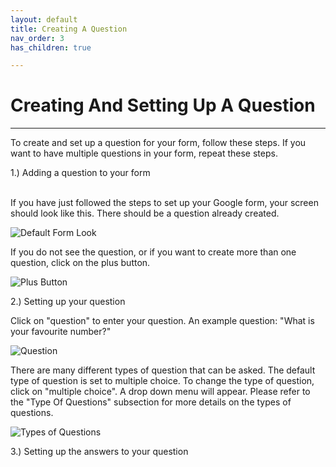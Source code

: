 ```yaml
---
layout: default
title: Creating A Question
nav_order: 3
has_children: true

---
```


# Creating And Setting Up A Question

---

To create and set up a question for your form, follow these steps. If you want to have multiple questions in your form, repeat these steps.


1.) Adding a question to your form
  <br />
  <br />
  
  If you have just followed the steps to set up your Google form, your screen should look like this. There should be a question already created.

  ![Default Form Look](https://github.com/kevtrng/Google-Forms-Guide/blob/gh-pages/docs/images/addingQuestions/1_formQuestion.png?raw=true)

  If you do not see the question, or if you want to create more than one question, click on the plus button.

  ![Plus Button](https://github.com/kevtrng/Google-Forms-Guide/blob/gh-pages/docs/images/addingQuestions/1_addingAQuestion.png?raw=true)

2.) Setting up your question

  Click on "question" to enter your question. An example question: "What is your favourite number?"

  ![Question](https://github.com/kevtrng/Google-Forms-Guide/blob/gh-pages/docs/images/addingQuestions/2_Question.png?raw=true)

  There are many different types of question that can be asked. The default type of question is set to multiple choice. To change the type of question, click on "multiple choice". A drop down menu will appear. Please refer to the "Type Of Questions" subsection for more details on the types of questions.

  ![Types of Questions](https://github.com/kevtrng/Google-Forms-Guide/blob/gh-pages/docs/images/addingQuestions/TypesOfQuestions.png?raw=true)

3.) Setting up the answers to your question

  